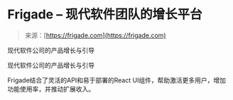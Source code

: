 <!--yml

category: 未分类

date: 2024-05-27 14:56:20

-->

# Frigade – 现代软件团队的增长平台

> 来源：[https://frigade.com](https://frigade.com)

现代软件公司的产品增长与引导

现代软件公司的产品增长与引导

Frigade结合了灵活的API和易于部署的React UI组件，帮助激活更多用户，增加功能使用率，并推动扩展收入。
